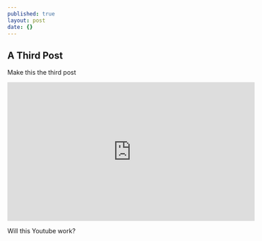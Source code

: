 ```yaml
---
published: true
layout: post
date: {}
---
```

## A Third Post

Make this the third post

<iframe width="560" height="315" src="https://www.youtube.com/embed/VDtKyPzZWQM" frameborder="0" allowfullscreen></iframe>

Will this Youtube work?